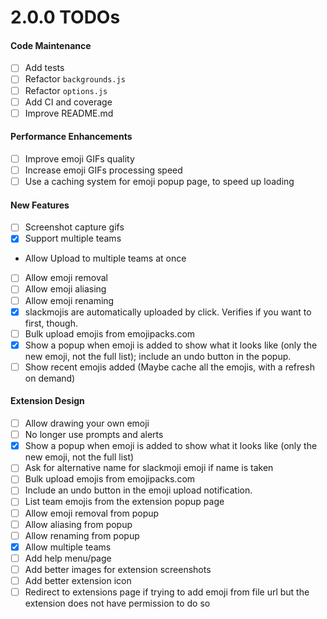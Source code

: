 # 2.0.0 TODOs

#### Code Maintenance
- [ ] Add tests
- [ ] Refactor `backgrounds.js`
- [ ] Refactor `options.js`
- [ ] Add CI and coverage
- [ ] Improve README.md

#### Performance Enhancements
- [ ] Improve emoji GIFs quality
- [ ] Increase emoji GIFs processing speed
- [ ] Use a caching system for emoji popup page, to speed up loading

#### New Features
- [ ] Screenshot capture gifs
- [x] Support multiple teams
- Allow Upload to multiple teams at once
- [ ] Allow emoji removal
- [ ] Allow emoji aliasing
- [ ] Allow emoji renaming
- [x] slackmojis are automatically uploaded by click. Verifies if you want to first, though.
- [ ] Bulk upload emojis from emojipacks.com
- [x] Show a popup when emoji is added to show what it looks like (only the new emoji, not the full list); include an undo button in the popup.
- [ ] Show recent emojis added (Maybe cache all the emojis, with a refresh on demand)

#### Extension Design
- [ ] Allow drawing your own emoji
- [ ] No longer use prompts and alerts
- [x] Show a popup when emoji is added to show what it looks like (only the new emoji, not the full list)
- [ ] Ask for alternative name for slackmoji emoji if name is taken
- [ ] Bulk upload emojis from emojipacks.com
- [ ] Include an undo button in the emoji upload notification.
- [ ] List team emojis from the extension popup page
- [ ] Allow emoji removal from popup
- [ ] Allow aliasing from popup
- [ ] Allow renaming from popup
- [x] Allow multiple teams
- [ ] Add help menu/page
- [ ] Add better images for extension screenshots
- [ ] Add better extension icon
- [ ] Redirect to extensions page if trying to add emoji from file url but the extension does not have permission to do so
